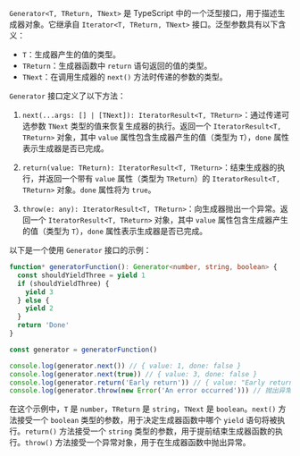 `Generator<T, TReturn, TNext>` 是 TypeScript 中的一个泛型接口，用于描述生成器对象。它继承自 `Iterator<T, TReturn, TNext>` 接口。泛型参数具有以下含义：

- `T`：生成器产生的值的类型。
- `TReturn`：生成器函数中 `return` 语句返回的值的类型。
- `TNext`：在调用生成器的 `next()` 方法时传递的参数的类型。

`Generator` 接口定义了以下方法：

1. `next(...args: [] | [TNext]): IteratorResult<T, TReturn>`：通过传递可选参数 `TNext` 类型的值来恢复生成器的执行。返回一个 `IteratorResult<T, TReturn>` 对象，其中 `value` 属性包含生成器产生的值（类型为 `T`），`done` 属性表示生成器是否已完成。

2. `return(value: TReturn): IteratorResult<T, TReturn>`：结束生成器的执行，并返回一个带有 `value` 属性（类型为 `TReturn`）的 `IteratorResult<T, TReturn>` 对象。`done` 属性将为 `true`。

3. `throw(e: any): IteratorResult<T, TReturn>`：向生成器抛出一个异常。返回一个 `IteratorResult<T, TReturn>` 对象，其中 `value` 属性包含生成器产生的值（类型为 `T`），`done` 属性表示生成器是否已完成。

以下是一个使用 `Generator` 接口的示例：

```typescript
function* generatorFunction(): Generator<number, string, boolean> {
  const shouldYieldThree = yield 1
  if (shouldYieldThree) {
    yield 3
  } else {
    yield 2
  }
  return 'Done'
}

const generator = generatorFunction()

console.log(generator.next()) // { value: 1, done: false }
console.log(generator.next(true)) // { value: 3, done: false }
console.log(generator.return('Early return')) // { value: "Early return", done: true }
console.log(generator.throw(new Error('An error occurred'))) // 抛出异常
```

在这个示例中，`T` 是 `number`，`TReturn` 是 `string`，`TNext` 是 `boolean`。`next()` 方法接受一个 `boolean` 类型的参数，用于决定生成器函数中哪个 `yield` 语句将被执行。`return()` 方法接受一个 `string` 类型的参数，用于提前结束生成器函数的执行。`throw()` 方法接受一个异常对象，用于在生成器函数中抛出异常。
